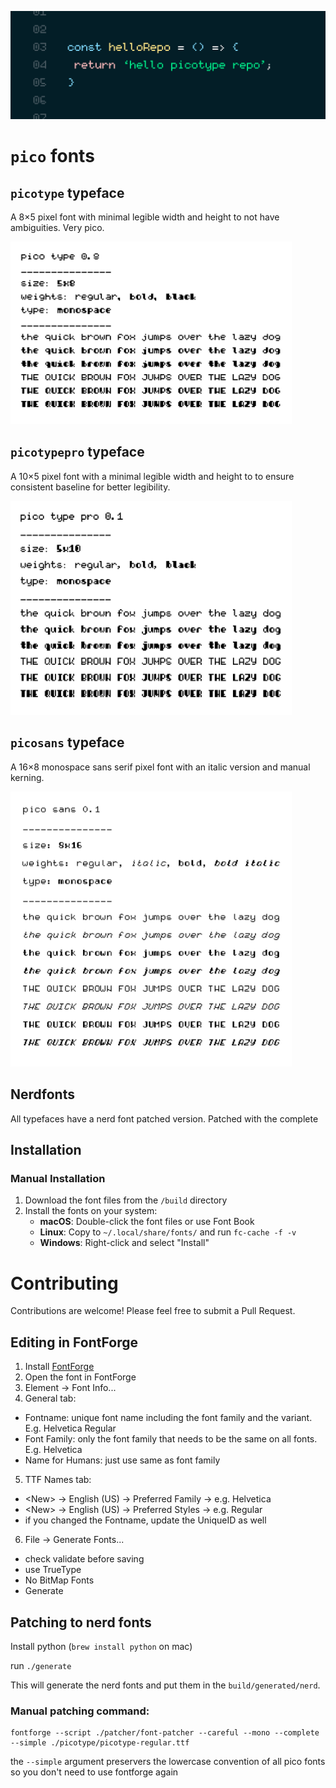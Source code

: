 ![Cover](./assets/cover.png)

# `pico` fonts

## `picotype` typeface   
  A 8×5 pixel font with minimal legible width and height to not have ambiguities. Very pico.

<img src="./assets/picotype.png" width=450 />  

## `picotypepro` typeface   
  A 10×5 pixel font with a minimal legible width and height to to ensure consistent baseline for better legibility.

<img src="./assets/picotypepro.png" width=450 />  

## `picosans` typeface
  A 16×8 monospace sans serif pixel font with an italic version and manual kerning.

  <img src="./assets/picosans.png" width=450 />  

## Nerdfonts

All typefaces have a nerd font patched version. Patched with the complete

## Installation

### Manual Installation
1. Download the font files from the `/build` directory
2. Install the fonts on your system:
   - **macOS**: Double-click the font files or use Font Book
   - **Linux**: Copy to `~/.local/share/fonts/` and run `fc-cache -f -v`
   - **Windows**: Right-click and select "Install"

# Contributing

Contributions are welcome! Please feel free to submit a Pull Request.

## Editing in FontForge

1. Install [FontForge](https://fontforge.org/en-US/downloads/mac/)
2. Open the font in FontForge
3. Element → Font Info...
4. General tab:
  - Fontname: unique font name including the font family and the variant. E.g. Helvetica Regular
  - Font Family: only the font family that needs to be the same on all fonts. E.g. Helvetica
  - Name for Humans: just use same as font family
5. TTF Names tab: 
  - \<New\> → English (US) → Preferred Family → e.g. Helvetica
  - \<New\> → English (US) → Preferred Styles → e.g. Regular
  - if you changed the Fontname, update the UniqueID as well
6. File → Generate Fonts...
  - check validate before saving
  - use TrueType
  - No BitMap Fonts
  - Generate


## Patching to nerd fonts

Install python (`brew install python` on mac)

run `./generate`

This will generate the nerd fonts and put them in the `build/generated/nerd`.

### Manual patching command:

```
fontforge --script ./patcher/font-patcher --careful --mono --complete --simple ./picotype/picotype-regular.ttf
```

the `--simple` argument preservers the lowercase convention of all pico fonts so you don't need to use fontforge again